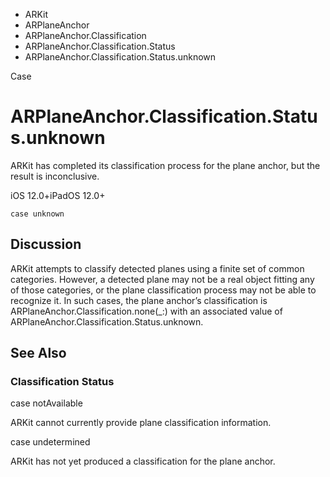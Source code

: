 

- ARKit
- ARPlaneAnchor
- ARPlaneAnchor.Classification
- ARPlaneAnchor.Classification.Status
-  ARPlaneAnchor.Classification.Status.unknown 

Case

# ARPlaneAnchor.Classification.Status.unknown

ARKit has completed its classification process for the plane anchor, but the result is inconclusive.

iOS 12.0+iPadOS 12.0+

``` source
case unknown
```

## Discussion

ARKit attempts to classify detected planes using a finite set of common categories. However, a detected plane may not be a real object fitting any of those categories, or the plane classification process may not be able to recognize it. In such cases, the plane anchor’s classification is ARPlaneAnchor.Classification.none(_:) with an associated value of ARPlaneAnchor.Classification.Status.unknown.

## See Also

### Classification Status

case notAvailable

ARKit cannot currently provide plane classification information.

case undetermined

ARKit has not yet produced a classification for the plane anchor.

